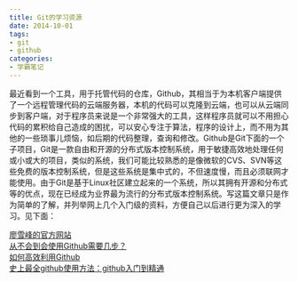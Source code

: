 ```yaml
---
title: Git的学习资源  
date: 2014-10-01
tags:
- git
- github
categories:
- 学霸笔记
---
```

最近看到一个工具，用于托管代码的仓库，Github，其相当于为本机客户端提供了一个远程管理代码的云端服务器，本机的代码可以克隆到云端，也可以从云端同步到客户端，对于程序员来说是一个非常强大的工具，这样程序员就可以不用担心代码的累积给自己造成的困扰，可以安心专注于算法，程序的设计上，而不用为其他的一些琐事儿烦恼，如后期的代码整理，查询和修改。Github是Git下面的一个子项目，Git是一款自由和开源的分布式版本控制系统，用于敏捷高效地处理任何或小或大的项目，类似的系统，我们可能比较熟悉的是像微软的CVS、SVN等这些免费的版本控制系统，但是这些系统是集中式的，不但速度慢，而且必须联网才能使用。由于Git是基于Linux社区建立起来的一个系统，所以其拥有开源和分布式等的优点，现在已经成为业界最为流行的分布式版本控制系统。写这篇文章只是作为简单的了解，并列举网上几个入门级的资料，方便自己以后进行更为深入的学习。见下面：  

[廖雪峰的官方网站](http://www.liaoxuefeng.com/)  
[从不会到会使用Github需要几步？](http://www.freair.com/bbs/read.php?tid=892)  
[如何高效利用Github](http://www.yangzhiping.com/tech/github.html)  
[史上最全github使用方法：github入门到精通](http://www.eoeandroid.com/thread-274556-1-1.html)